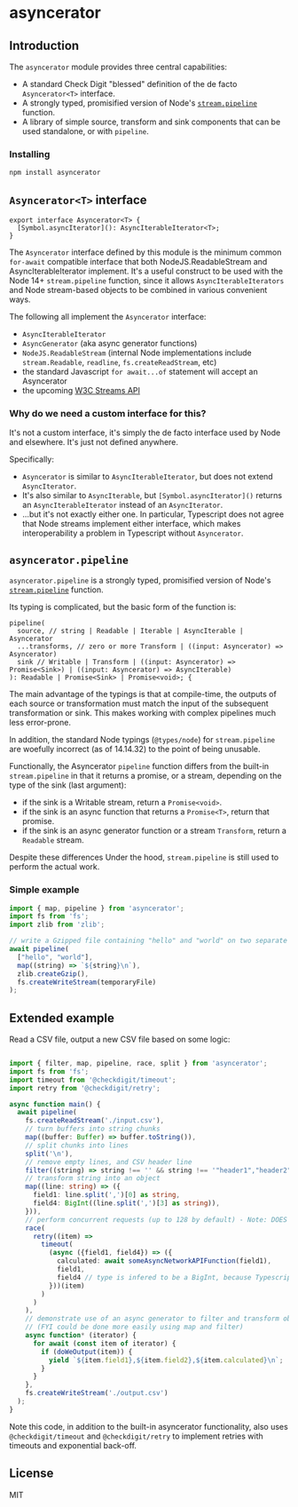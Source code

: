 # asyncerator

## Introduction

The `asyncerator` module provides three central capabilities:
- A standard Check Digit "blessed" definition of the de facto `Asyncerator<T>` interface.
- A strongly typed, promisified version of Node's [`stream.pipeline`](https://nodejs.org/api/stream.html#stream_stream_pipeline_source_transforms_destination_callback) function.
- A library of simple source, transform and sink components that can be used standalone, or with `pipeline`.

### Installing

`npm install asyncerator`

## `Asyncerator<T>` interface

```
export interface Asyncerator<T> {
  [Symbol.asyncIterator](): AsyncIterableIterator<T>;
}
```

The `Asyncerator` interface defined by this module is the minimum common `for-await` compatible interface that both
NodeJS.ReadableStream and AsyncIterableIterator implement.  It's a useful construct to be used with the Node
14+ `stream.pipeline` function, since it allows `AsyncIterableIterators` and Node stream-based objects to be combined in
various convenient ways.

The following all implement the `Asyncerator` interface:
- `AsyncIterableIterator`
- `AsyncGenerator` (aka async generator functions)
- `NodeJS.ReadableStream` (internal Node implementations include `stream.Readable`, `readline`, `fs.createReadStream`, etc)
- the standard Javascript `for await...of` statement will accept an Asyncerator
- the upcoming [W3C Streams API](https://streams.spec.whatwg.org/#rs-asynciterator)

### Why do we need a custom interface for this?

It's not a custom interface, it's simply the de facto interface used by Node and elsewhere.  It's just not defined anywhere.

Specifically:
- `Asyncerator` is similar to `AsyncIterableIterator`, but does not extend `AsyncIterator`.
- It's also similar to `AsyncIterable`, but `[Symbol.asyncIterator]()` returns an `AsyncIterableIterator`
  instead of an `AsyncIterator`.
- ...but it's not exactly either one.  In particular, Typescript does not agree that Node streams implement either
  interface, which makes interoperability a problem in Typescript without `Asyncerator`.

## `asyncerator.pipeline`


`asyncerator.pipeline` is a strongly typed, promisified version of Node's
[`stream.pipeline`](https://nodejs.org/api/stream.html#stream_stream_pipeline_source_transforms_destination_callback) function.

Its typing is complicated, but the basic form of the function is:
```
pipeline(
  source, // string | Readable | Iterable | AsyncIterable | Asyncerator
  ...transforms, // zero or more Transform | ((input: Asyncerator) => Asyncerator)
  sink // Writable | Transform | ((input: Asyncerator) => Promise<Sink>) | ((input: Asyncerator) => AsyncIterable)
): Readable | Promise<Sink> | Promise<void>; {
```

The main advantage of the typings is that at compile-time, the outputs of each source or transformation must match the
input of the subsequent transformation or sink.  This makes working with complex pipelines much less error-prone.

In addition, the standard Node typings (`@types/node`) for `stream.pipeline` are woefully incorrect (as of 14.14.32)
to the point of being unusable.

Functionally, the Asyncerator `pipeline` function differs from the built-in `stream.pipeline` in that it returns a promise, or a
stream, depending on the type of the sink (last argument):
- if the sink is a Writable stream, return a `Promise<void>`.
- if the sink is an async function that returns a `Promise<T>`, return that promise.
- if the sink is an async generator function or a stream `Transform`, return a `Readable` stream.

Despite these differences Under the hood, `stream.pipeline` is still used to perform the actual work.

### Simple example

```ts
import { map, pipeline } from 'asyncerator';
import fs from 'fs';
import zlib from 'zlib';

// write a Gzipped file containing "hello" and "world" on two separate lines
await pipeline(
  ["hello", "world"],
  map((string) => `${string}\n`),
  zlib.createGzip(),
  fs.createWriteStream(temporaryFile)
);
```

## Extended example

Read a CSV file, output a new CSV file based on some logic:
```ts

import { filter, map, pipeline, race, split } from 'asyncerator';
import fs from 'fs';
import timeout from '@checkdigit/timeout';
import retry from '@checkdigit/retry';

async function main() {
  await pipeline(
    fs.createReadStream('./input.csv'),
    // turn buffers into string chunks
    map((buffer: Buffer) => buffer.toString()),
    // split chunks into lines
    split('\n'),
    // remove empty lines, and CSV header line
    filter((string) => string !== '' && string !== '"header1","header2","header3","header4"'),
    // transform string into an object
    map((line: string) => ({
      field1: line.split(',')[0] as string,
      field4: BigInt((line.split(',')[3] as string)),
    })),
    // perform concurrent requests (up to 128 by default) - Note: DOES NOT PRESERVE ORDER
    race(
      retry((item) =>
        timeout(
          (async ({field1, field4}) => ({
            calculated: await someAsyncNetworkAPIFunction(field1),
            field1,
            field4 // type is infered to be a BigInt, because Typescript is awesome
          }))(item)
        )
      )
    ),
    // demonstrate use of an async generator to filter and transform objects into a string
    // (FYI could be done more easily using map and filter)
    async function* (iterator) {
      for await (const item of iterator) {
        if (doWeOutput(item)) {
          yield `${item.field1},${item.field2},${item.calculated}\n`;
        }
      }
    },
    fs.createWriteStream('./output.csv')
  );
}
```

Note this code, in addition to the built-in asyncerator functionality, also uses `@checkdigit/timeout` and
`@checkdigit/retry` to implement retries with timeouts and exponential back-off.

## License

MIT
